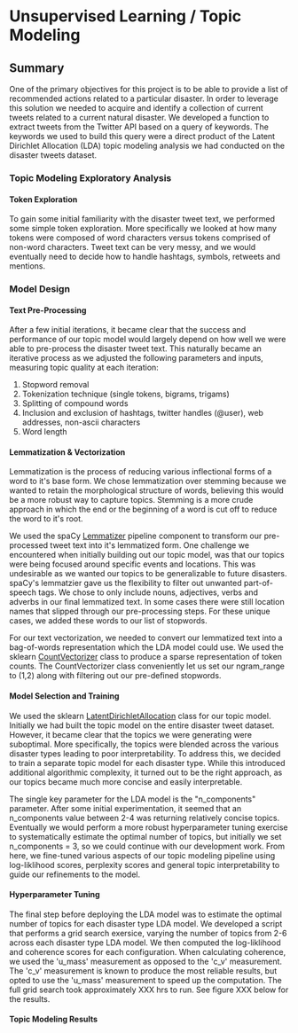 # Unsupervised Learning / Topic Modeling

## Summary
One of the primary objectives for this project is to be able to provide a list of 
recommended actions related to a particular disaster. In order to leverage this solution we needed to
acquire and identify a collection of current tweets related to a current natural disaster. We developed a function to extract
tweets from the Twitter API based on a query of keywords. The keywords we used to build this query were a direct
product of the Latent Dirichlet Allocation (LDA) topic modeling analysis we had conducted on the disaster tweets dataset.

### Topic Modeling Exploratory Analysis

#### Token Exploration
To gain some initial familiarity with the disaster tweet text, we performed some simple token exploration.
More specifically we looked at how many tokens were composed of word characters versus tokens comprised of non-word characters.
Tweet text can be very messy, and we would eventually need to decide how to handle hashtags, symbols, retweets and mentions.

### Model Design

#### Text Pre-Processing
After a few initial iterations, it became clear that the success and performance of our topic model
would largely depend on how well we were able to pre-process the disaster tweet text. This naturally became an iterative process
as we adjusted the following parameters and inputs, measuring topic quality at each iteration:
1. Stopword removal
2. Tokenization technique (single tokens, bigrams, trigams)
3. Splitting of compound words
4. Inclusion and exclusion of hashtags, twitter handles (@user), web addresses, non-ascii characters
5. Word length


#### Lemmatization & Vectorization
Lemmatization is the process of reducing various inflectional forms of a word to it's base form. We chose lemmatization
over stemming because we wanted to retain the morphological structure of words, believing this would be
a more robust way to capture topics. Stemming is a more crude approach in which the end or the beginning of a word is cut
off to reduce the word to it's root. 

We used the spaCy [Lemmatizer](https://spacy.io/api/lemmatizer) pipeline component to transform our pre-processed tweet text into it's lemmatized form.
One challenge we encountered when initially building out our topic model, was that our topics were being focused around
specific events and locations. This was undesirable as we wanted our topics to be generalizable to future disasters. spaCy's 
lemmatzier gave us the flexibility to filter out unwanted part-of-speech tags. We chose to only include
nouns, adjectives, verbs and adverbs in our final lemmatized text. In some cases there were still location names that slipped
through our pre-processing steps. For these unique cases, we added these words to our list of stopwords.


For our text vectorization, we needed to convert our lemmatized text into a bag-of-words representation which the LDA model
could use. We used the sklearn [CountVectorizer](https://scikit-learn.org/stable/modules/generated/sklearn.feature_extraction.text.CountVectorizer.html) 
class to produce a sparse representation of token counts. The CountVectorizer class conveniently let us set our ngram_range to (1,2) along 
with filtering out our pre-defined stopwords.
 
#### Model Selection and Training
We used the sklearn [LatentDirichletAllocation](https://scikit-learn.org/stable/modules/generated/sklearn.decomposition.LatentDirichletAllocation.html)
class for our topic model. Initially we had built the topic model on the entire disaster tweet dataset. However, it became clear that
the topics we were generating were suboptimal. More specifically, the topics were blended across the various disaster types leading to poor
interpretability. To address this, we decided to train a separate topic model for each disaster type. While this introduced additional
algorithmic complexity, it turned out to be the right approach, as our topics became much more concise and easily interpretable. 

The single key parameter for the LDA model is the "n_components" parameter. After some initial experimentation,
it seemed that an n_components value between 2-4 was returning relatively concise topics. Eventually we would perform a more
robust hyperparameter tuning exercise to systematically estimate the optimal number of topics, but initially we set n_components = 3,
so we could continue with our development work. From here, we fine-tuned various aspects of our topic modeling pipeline using log-liklihood
scores, perplexity scores and general topic interpretability to guide our refinements to the model. 

#### Hyperparameter Tuning
The final step before deploying the LDA model was to estimate the optimal number of topics for each disaster type LDA model. We developed a script
that performs a grid search exersice, varying the number of topics from 2-6 across each disaster type LDA model. We then computed the
log-liklihood and coherence scores for each configuration. When calculating coherence, we used the 'u_mass' measurement as opposed to
the 'c_v' measurement. The 'c_v' measurement is known to produce the most reliable results, but opted to use the 'u_mass' measurement
to speed up the computation. The full grid search took approximately XXX hrs to run. See figure XXX below for the results.

#### Topic Modeling Results